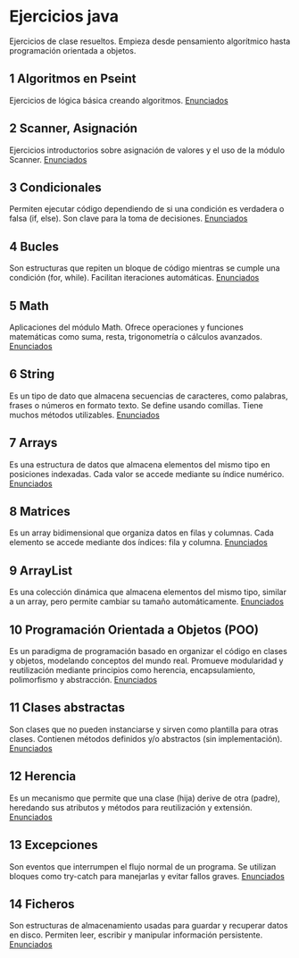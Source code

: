 # Ejercicios java

Ejercicios de clase resueltos. Empieza desde pensamiento algorítmico hasta programación orientada a objetos. 

## 1 Algoritmos en Pseint

Ejercicios de lógica básica creando algoritmos. 
[Enunciados](1_AlgoritmosPseint/Algoritmos.md)

## 2 Scanner, Asignación
Ejercicios introductorios sobre asignación de valores y el uso de la módulo Scanner.
[Enunciados](2_Scanner_Asignacion/Scanner_Asignacion.md)

## 3 Condicionales

Permiten ejecutar código dependiendo de si una condición es verdadera o falsa (if, else). Son clave para la toma de decisiones.
[Enunciados](3_Condicionales/condicionales.md)

## 4 Bucles

Son estructuras que repiten un bloque de código mientras se cumple una condición (for, while). Facilitan iteraciones automáticas.
[Enunciados](4_Bucles/bucles.md)

## 5 Math

Aplicaciones del módulo Math. Ofrece operaciones y funciones matemáticas como suma, resta, trigonometría o cálculos avanzados.
[Enunciados](5_Math/Math.md)

## 6 String

Es un tipo de dato que almacena secuencias de caracteres, como palabras, frases o números en formato texto. Se define usando comillas. Tiene muchos métodos utilizables. 
[Enunciados](6_String/String.md)

## 7 Arrays

Es una estructura de datos que almacena elementos del mismo tipo en posiciones indexadas. Cada valor se accede mediante su índice numérico.
[Enunciados](7_Arrays/arrays.md)

## 8 Matrices

Es un array bidimensional que organiza datos en filas y columnas. Cada elemento se accede mediante dos índices: fila y columna.
[Enunciados](8_Matrices/matrices.md)

## 9 ArrayList

Es una colección dinámica que almacena elementos del mismo tipo, similar a un array, pero permite cambiar su tamaño automáticamente.
[Enunciados](9_ArrayList/ArrayList.md)

## 10 Programación Orientada a Objetos (POO)

Es un paradigma de programación basado en organizar el código en clases y objetos, modelando conceptos del mundo real. Promueve modularidad y reutilización mediante principios como herencia, encapsulamiento, polimorfismo y abstracción.
[Enunciados](10_POO/POO.md)

## 11 Clases abstractas

Son clases que no pueden instanciarse y sirven como plantilla para otras clases. Contienen métodos definidos y/o abstractos (sin implementación).
[Enunciados](11_Clases_Abstractas/clases_abstractas.md)

## 12 Herencia

Es un mecanismo que permite que una clase (hija) derive de otra (padre), heredando sus atributos y métodos para reutilización y extensión.
[Enunciados](12_Herencia/herencia.md)

## 13 Excepciones

Son eventos que interrumpen el flujo normal de un programa. Se utilizan bloques como try-catch para manejarlas y evitar fallos graves.
[Enunciados](13_Excepciones/excepciones.md)

## 14 Ficheros

Son estructuras de almacenamiento usadas para guardar y recuperar datos en disco. Permiten leer, escribir y manipular información persistente.
[Enunciados](14_Ficheros/ficheros.md)

